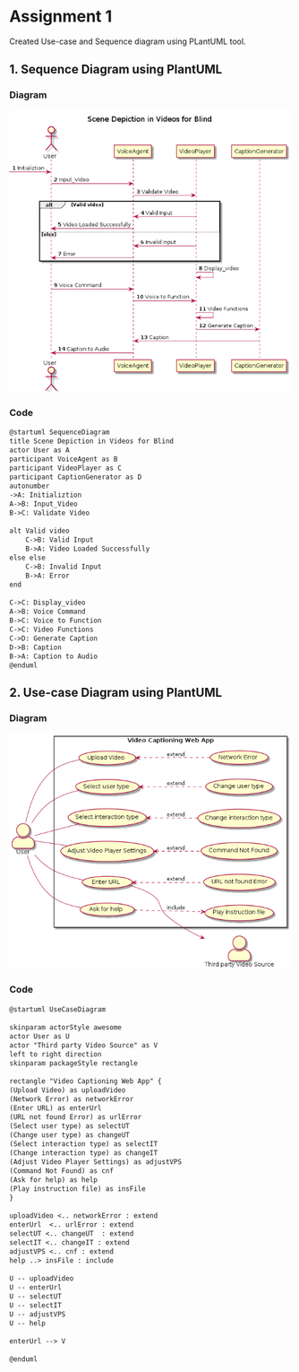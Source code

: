 # Assignment 1

Created Use-case and Sequence diagram using PLantUML tool.

## 1. Sequence Diagram using PlantUML

### Diagram

![alt text](https://github.com/lainfec/18103025-Software-Testing-Lab-Assignments/blob/main/Assignment%201/SequenceDiagram.png)

### Code
```
@startuml SequenceDiagram
title Scene Depiction in Videos for Blind
actor User as A
participant VoiceAgent as B
participant VideoPlayer as C
participant CaptionGenerator as D
autonumber
->A: Initializtion
A->B: Input_Video
B->C: Validate Video

alt Valid video
    C->B: Valid Input
    B->A: Video Loaded Successfully
else else
    C->B: Invalid Input
    B->A: Error
end

C->C: Display_video
A->B: Voice Command
B->C: Voice to Function
C->C: Video Functions
C->D: Generate Caption
D->B: Caption
B->A: Caption to Audio
@enduml
```

## 2. Use-case Diagram using PlantUML

### Diagram
![alt text](https://github.com/lainfec/18103025-Software-Testing-Lab-Assignments/blob/main/Assignment%201/UseCaseDiagram.png?raw=true)

### Code

```
@startuml UseCaseDiagram

skinparam actorStyle awesome
actor User as U
actor "Third party Video Source" as V
left to right direction
skinparam packageStyle rectangle

rectangle "Video Captioning Web App" {
(Upload Video) as uploadVideo
(Network Error) as networkError
(Enter URL) as enterUrl
(URL not found Error) as urlError
(Select user type) as selectUT
(Change user type) as changeUT
(Select interaction type) as selectIT
(Change interaction type) as changeIT
(Adjust Video Player Settings) as adjustVPS
(Command Not Found) as cnf
(Ask for help) as help
(Play instruction file) as insFile
}

uploadVideo <.. networkError : extend
enterUrl  <.. urlError : extend
selectUT <.. changeUT  : extend
selectIT <.. changeIT : extend
adjustVPS <.. cnf : extend
help ..> insFile : include

U -- uploadVideo
U -- enterUrl
U -- selectUT
U -- selectIT
U -- adjustVPS
U -- help

enterUrl --> V 

@enduml
```
